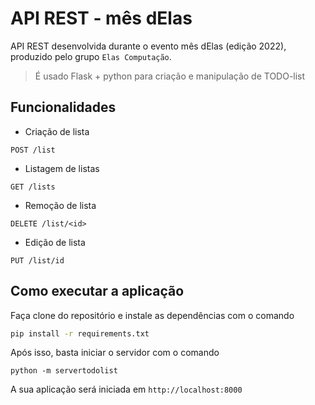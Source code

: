 # API REST - mês dElas

API REST desenvolvida durante o evento mês dElas (edição 2022), produzido pelo grupo `Elas Computação`. 

> É usado Flask + python para criação e manipulação de TODO-list

## Funcionalidades

* Criação de lista

```
POST /list
```

* Listagem de listas

```
GET /lists
```

* Remoção de lista

```
DELETE /list/<id>
```

* Edição de lista

```
PUT /list/id
```

## Como executar a aplicação

Faça clone do repositório e instale as dependências com o comando

```bash
pip install -r requirements.txt
```

Após isso, basta iniciar o servidor com o comando

```
python -m servertodolist
```

A sua aplicação será iniciada em `http://localhost:8000` 
